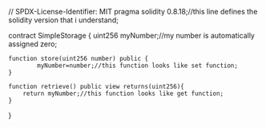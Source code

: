 // SPDX-License-Identifier: MIT
pragma solidity 0.8.18;//this line defines the solidity version that i understand;

contract SimpleStorage {
    uint256 myNumber;//my number is automatically assigned zero;

    function store(uint256 number) public {
            myNumber=number;//this function looks like set function;
    }

    function retrieve() public view returns(uint256){
        return myNumber;//this function looks like get function;
    }
    
}
